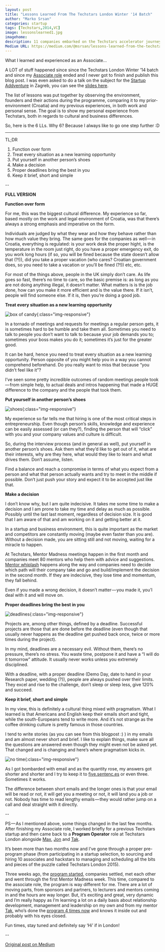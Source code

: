 ```yaml
---
layout: post
title: "Lessons Learned From The Techstars London Winter '14 Batch"
author: "Marko Srsan"
categories: startup
tags: [Techstars,2014,VC]
image: lessonslearned1.jpg
imagehome: 
description: 11 companies embarked on the Techstars accelerator journey. Here is what I learned by working alongside them for 3 months.
Medium URL: https://medium.com/@msrsan/lessons-learned-from-the-techstars-london-winter-14-batch-61920acef616
---
```

What I learned and experienced as an Associate...

A LOT of stuff happened since since the Techstars London Winter ’14 batch and since my [Associate role](https://medium.com/@msrsan/how-i-got-accepted-to-techstars-london-40f27b325e29) ended and I never got to finish and publish this blog post. I was even asked to do a talk on the subject for the [Startup Addventure](http://2015.startupaddventure.co/) in Zagreb, you can see the [slides here](http://www.slideshare.net/europeventuresummit/sa-zagreb-marko-srsan?qid=217a0c01-5f5b-4ddc-9b99-80441ee26deb&v=default&b=&from_search=59).

The list of lessons was put together by observing the environment, founders and their actions during the programme, comparing it to my prior-environment (Croatia) and my previous experiences, in both work and personal sense. The goal is to show my personal experience from Techstars, both in regards to cultural and business differences.

So, here is the 6 LLs. Why 6? Because I always like to go one step further :D

---

TL;DR

1. Function over form
2. Treat every situation as a new learning opportunity
3. Put yourself in another person’s shoes
4. Make a decision
5. Proper deadlines bring the best in you
6. Keep it brief, short and simple

--

**FULL VERSION**

**Function over form**

For me, this was the biggest cultural difference. My experience so far, based mostly on the work and legal environment of Croatia, was that there’s always a strong emphasis and imperative on the form.

Individuals are judged by what they wear and how they behave rather than how much value they bring. The same goes for the companies as well — in Croatia, everything is regulated: is your work desk the proper hight, is the temperature in the room just right, do you have a proper emergency exit, do you work long hours (if so, you will be fined because the state doesn’t allow that (?!)), did you take a proper vacation (who cares? Croatian government does, so you need to take a vacation or you’ll be fined (?!)) etc, etc.

For most of the things above, people in the UK simply don’t care. As life goes so fast, there’s no time to care, so the basic premise is: as long as you are not doing anything illegal, it doesn’t matter. What matters is is the job done, how can you make it more efficient and is the value there. If it isn’t, people will find someone else. If it is, then you’re doing a good job.

**Treat every situation as a new learning opportunity**

![box of candy](../assets/img/lessonslearned2.jpeg){:class="img-responsive"}

In a tornado of meetings and requests for meetings a regular person gets, it is sometimes hard to be humble and take them all. Sometimes you need to talk to people you don’t want to talk to because your job demands you to; sometimes your boss makes you do it; sometimes it’s just for the greater good.

It can be hard, hence you need to treat every situation as a new learning opportunity. Person opposite of you might help you in a way you cannot comprehend beforehand. Do you really want to miss that because “you didn’t feel like it”?

I’ve seen some pretty incredible outcomes of random meetings people took — from simple help, to actual deals and intros happening that made a HUGE difference to the company and the people that took them.

**Put yourself in another person’s shoes**

![shoes](../assets/img/lessonslearned3.jpeg){:class="img-responsive"}

My experience so far tells me that hiring is one of the most critical steps in entrepreneurship. Even though person’s skills, knowledge and experience can be easily assessed (or can they?), finding the person that will “click” with you and your company values and culture is difficult.

So, during the interview process (and in general as well), put yourself in another person’s shoes. Ask them what they’d like to get out of it, what are their interests, why are they here, what would they like to learn and what drives them. Don’t assume, listen.

Find a balance and reach a compromise in terms of what you expect from a person and what that person actually wants and try to meet in the middle if possible. Don’t just push your story and expect it to be accepted just like that.

**Make a decision**

I don’t know why, but I am quite indecisive. It takes me some time to make a decision and I am prone to take my time and delay as much as possible. Possibly until the last last moment, regardless of decision size. It is good that I am aware of that and am working on it and getting better at it.

In a startup and business environment, this is quite important as the market and competitors are constantly moving (maybe even faster than you are). Without a decision made, you are sitting still and not moving, waiting for a miracle to happen.

At Techstars, Mentor Madness meetings happen in the first month and companies meet 80 mentors who help them with advice and suggestions. [Mentor whiplash](http://www.feld.com/archives/2013/07/the-positive-benefit-of-mentor-whiplash.html) happens along the way and companies need to decide which path will their company take and go and build/implement the decision in the second month. If they are indecisive, they lose time and momentum, they fall behind.

Even if you made a wrong decision, it doesn’t matter — you made it, you’l deal with it and will move on.

**Proper deadlines bring the best in you**

![deadlines](../assets/img/lessonslearned4.png){:class="img-responsive"}

Projects are, among other things, defined by a deadline. Successful projects are those that are done before the deadline (even though that usually never happens as the deadline get pushed back once, twice or more times during the project).

In my mind, deadlines are a necessary evil. Without them, there’s no pressure, there’s no stress. You waste time, postpone it and have a “I will do it tomorrow” attitude. It usually never works unless you extremely disciplined.

With a deadline, with a proper deadline (Demo Day, date to hand in your Research paper, wedding (?)), people are always pushed over their limits. They excel and rise to the challenge, don’t sleep or sleep less, give 120% and succeed.

**Keep it brief, short and simple**

In my view, this is definitely a cultural thing mixed with pragmatism. What I learned is that Americans and English keep their emails short and tight, while the south-Europeans tend to write more. And it’s not strange as the coffee drinking culture is pretty famous in those countries.

I tend to write stories (as you can see from this blogpost :) ) in my emails and am almost never short and brief. I like to explain things, make sure all the questions are answered even though they might even not be asked yet. That changed and is changing and here’s where pragmatism kicks in.

![no time](../assets/img/lessonslearned5.jpeg){:class="img-responsive"}

As I got bombarded with email and as the quantity rose, my answers got shorter and shorter and I try to keep it to [five.sentenc.es](http://five.sentenc.es/) or even three. Sometimes it works.

The difference between short emails and the longer ones is that your email will be read or not, it will get you a meeting or not, it will land you a job or not. Nobody has time to read lengthy emails — they would rather jump on a call and deal straight with it directly.

--

PS — As I mentioned above, some things changed in the last few months. After finishing my Associate role, I worked briefly for a previous Techstars startup and then came back to a **Program Operator** role at Techstars London alongside [Max](https://twitter.com/maxkellyuk), [Jon](https://twitter.com/jd) and [Tak](https://twitter.com/tak_lo).

It’s been more than two months now and I’ve gone through a proper pre-program phase (from participating in a startup selection, to sourcing and hiring 10 associates and hackstars to managing and scheduling all the bits and pieces of the puzzle called Techstars London 2015).

Three weeks ago, the [program started](http://www.techstars.com/introducing-the-10-companies-for-the-london-fall-2015-class/), companies settled, met each other and went through the first Mentor Madness week. This time, compared to the associate role, the program is way different for me. There are a lot of moving parts, from sponsors and partners, to lecturers and mentors coming in and the hours are way longer. But, it’s exciting and great, very dynamic and I’m really happy as I’m learning a lot on a daily basis about relationship development, management and leadership on my own and from my mentor [Tak](http://www.taklo.co/), who’s done the [program 4 times now](http://taklo.co/its-my-fourth-london-techstars-program) and knows it inside out and probably with his eyes closed.

Fun times, stay tuned and definitely say ‘Hi’ if in London!

--

[Original post on Medium](https://medium.com/@msrsan/lessons-learned-from-the-techstars-london-winter-14-batch-61920acef616)